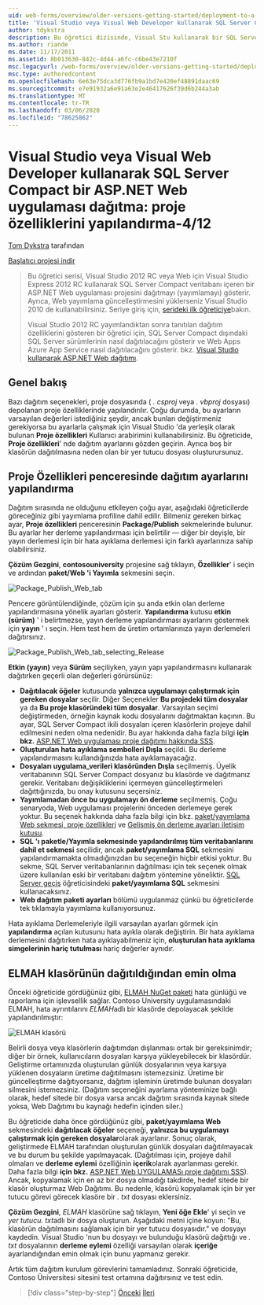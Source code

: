 ```yaml
---
uid: web-forms/overview/older-versions-getting-started/deployment-to-a-hosting-provider/deployment-to-a-hosting-provider-configuring-project-properties-4-of-12
title: 'Visual Studio veya Visual Web Developer kullanarak SQL Server Compact bir ASP.NET Web uygulaması dağıtma: proje özelliklerini yapılandırma-4/12 | Microsoft Docs'
author: tdykstra
description: Bu öğretici dizisinde, Visual Stu kullanarak bir SQL Server Compact veritabanı içeren bir ASP.NET Web uygulaması projesinin nasıl dağıtılacağı (yayımlanacağı) gösterilmektedir.
ms.author: riande
ms.date: 11/17/2011
ms.assetid: 8b013630-842c-4d44-a6fc-c6be43e7210f
msc.legacyurl: /web-forms/overview/older-versions-getting-started/deployment-to-a-hosting-provider/deployment-to-a-hosting-provider-configuring-project-properties-4-of-12
msc.type: authoredcontent
ms.openlocfilehash: 6e63e75dca3d776fb9a1bd7e420ef48891daac69
ms.sourcegitcommit: e7e91932a6e91a63e2e46417626f39d6b244a3ab
ms.translationtype: MT
ms.contentlocale: tr-TR
ms.lasthandoff: 03/06/2020
ms.locfileid: "78625862"
---
```

# <a name="deploying-an-aspnet-web-application-with-sql-server-compact-using-visual-studio-or-visual-web-developer-configuring-project-properties---4-of-12"></a>Visual Studio veya Visual Web Developer kullanarak SQL Server Compact bir ASP.NET Web uygulaması dağıtma: proje özelliklerini yapılandırma-4/12

[Tom Dykstra](https://github.com/tdykstra) tarafından

[Başlatıcı projesi indir](https://code.msdn.microsoft.com/Deploying-an-ASPNET-Web-4e31366b)

> Bu öğretici serisi, Visual Studio 2012 RC veya Web için Visual Studio Express 2012 RC kullanarak SQL Server Compact veritabanı içeren bir ASP.NET Web uygulaması projesini dağıtmayı (yayımlamayı) gösterir. Ayrıca, Web yayımlama güncelleştirmesini yüklerseniz Visual Studio 2010 de kullanabilirsiniz. Seriye giriş için, [serideki ilk öğreticiye](deployment-to-a-hosting-provider-introduction-1-of-12.md)bakın.
> 
> Visual Studio 2012 RC yayımlandıktan sonra tanıtılan dağıtım özelliklerini gösteren bir öğretici için, SQL Server Compact dışındaki SQL Server sürümlerinin nasıl dağıtılacağını gösterir ve Web Apps Azure App Service nasıl dağıtılacağını gösterir. bkz. [Visual Studio kullanarak ASP.NET Web dağıtımı](../../deployment/visual-studio-web-deployment/introduction.md).

## <a name="overview"></a>Genel bakış

Bazı dağıtım seçenekleri, proje dosyasında ( *. csproj* veya *. vbproj* dosyası) depolanan proje özelliklerinde yapılandırılır. Çoğu durumda, bu ayarların varsayılan değerleri istediğiniz şeydir, ancak bunları değiştirmeniz gerekiyorsa bu ayarlarla çalışmak için Visual Studio 'da yerleşik olarak bulunan **Proje özellikleri** Kullanıcı arabirimini kullanabilirsiniz. Bu öğreticide, **Proje özellikleri**' nde dağıtım ayarlarını gözden geçirin. Ayrıca boş bir klasörün dağıtılmasına neden olan bir yer tutucu dosyası oluşturursunuz.

## <a name="configuring-deployment-settings-in-the-project-properties-window"></a>Proje Özellikleri penceresinde dağıtım ayarlarını yapılandırma

Dağıtım sırasında ne olduğunu etkileyen çoğu ayar, aşağıdaki öğreticilerde göreceğiniz gibi yayımlama profiline dahil edilir. Bilmeniz gereken birkaç ayar, **Proje özellikleri** penceresinin **Package/Publish** sekmelerinde bulunur. Bu ayarlar her derleme yapılandırması için belirtilir — diğer bir deyişle, bir yayın derlemesi için bir hata ayıklama derlemesi için farklı ayarlarınıza sahip olabilirsiniz.

**Çözüm Gezgini**, **contosouniversity** projesine sağ tıklayın, **Özellikler**' i seçin ve ardından **paket/Web 'i Yayımla** sekmesini seçin.

![Package_Publish_Web_tab](deployment-to-a-hosting-provider-configuring-project-properties-4-of-12/_static/image1.png)

Pencere görüntülendiğinde, çözüm için şu anda etkin olan derleme yapılandırmasına yönelik ayarları gösterir. **Yapılandırma** kutusu **etkin (sürüm)** ' i belirtmezse, yayın derleme yapılandırması ayarlarını göstermek için **yayın** ' ı seçin. Hem test hem de üretim ortamlarınıza yayın derlemeleri dağıtırsınız.

![Package_Publish_Web_tab_selecting_Release](deployment-to-a-hosting-provider-configuring-project-properties-4-of-12/_static/image2.png)

**Etkin (yayın)** veya **Sürüm** seçiliyken, yayın yapı yapılandırmasını kullanarak dağıtırken geçerli olan değerleri görürsünüz:

- **Dağıtılacak öğeler** kutusunda **yalnızca uygulamayı çalıştırmak için gereken dosyalar** seçilir. Diğer Seçenekler **Bu projedeki tüm dosyalar** ya da **Bu proje klasöründeki tüm dosyalar**. Varsayılan seçimi değiştirmeden, örneğin kaynak kodu dosyalarını dağıtmaktan kaçının. Bu ayar, SQL Server Compact ikili dosyaları içeren klasörlerin projeye dahil edilmesini neden olma nedenidir. Bu ayar hakkında daha fazla bilgi **için bkz.** [ASP.NET Web uygulaması proje dağıtımı hakkında SSS](https://msdn.microsoft.com/library/ee942158.aspx).
- **Oluşturulan hata ayıklama sembolleri Dışla** seçildi. Bu derleme yapılandırmasını kullandığınızda hata ayıklamayacağız.
- **Dosyaları uygulama\_verileri klasöründen Dışla** seçilmemiş. Üyelik veritabanının SQL Server Compact dosyanız bu klasörde ve dağıtmanız gerekir. Veritabanı değişikliklerini içermeyen güncelleştirmeleri dağıttığınızda, bu onay kutusunu seçersiniz.
- **Yayımlamadan önce bu uygulamayı ön derleme** seçilmemiş. Çoğu senaryoda, Web uygulaması projelerini önceden derlemeye gerek yoktur. Bu seçenek hakkında daha fazla bilgi için bkz. [paket/yayımlama Web sekmesi, proje özellikleri](https://msdn.microsoft.com/library/dd410108(v=vs.110).aspx) ve [Gelişmiş ön derleme ayarları iletişim kutusu](https://msdn.microsoft.com/library/hh475319(v=vs.110).aspx).
- **SQL 'ı paketle/Yayımla sekmesinde yapılandırılmış tüm veritabanlarını dahil et sekmesi** seçilidir, ancak **paket/yayımlama SQL** sekmesini yapılandırmamakta olmadığınızdan bu seçeneğin hiçbir etkisi yoktur. Bu sekme, SQL Server veritabanlarının dağıtılması için tek seçenek olmak üzere kullanılan eski bir veritabanı dağıtım yöntemine yöneliktir. [SQL Server geçiş](deployment-to-a-hosting-provider-migrating-to-sql-server-10-of-12.md) öğreticisindeki **paket/yayımlama SQL** sekmesini kullanacaksınız.
- **Web dağıtım paketi ayarları** bölümü uygulanmaz çünkü bu öğreticilerde tek tıklamayla yayımlama kullanıyorsunuz.

Hata ayıklama Derlemeleriyle ilgili varsayılan ayarları görmek için **yapılandırma** açılan kutusunu hata ayıkla olarak değiştirin. Bir hata ayıklama derlemesini dağıtırken hata ayıklayabilmeniz için, **oluşturulan hata ayıklama simgelerinin hariç tutulması** hariç değerler aynıdır.

## <a name="making-sure-that-the-elmah-folder-gets-deployed"></a>ELMAH klasörünün dağıtıldığından emin olma

Önceki öğreticide gördüğünüz gibi, [ELMAH NuGet paketi](http://www.hanselman.com/blog/NuGetPackageOfTheWeek7ELMAHErrorLoggingModulesAndHandlersWithSQLServerCompact.aspx) hata günlüğü ve raporlama için işlevsellik sağlar. Contoso University uygulamasındaki ELMAH, hata ayrıntılarını *ELMAH*adlı bir klasörde depolayacak şekilde yapılandırılmıştır:

![ELMAH klasörü](deployment-to-a-hosting-provider-configuring-project-properties-4-of-12/_static/image3.png)

Belirli dosya veya klasörlerin dağıtımdan dışlanması ortak bir gereksinimdir; diğer bir örnek, kullanıcıların dosyaları karşıya yükleyebilecek bir klasördür. Geliştirme ortamınızda oluşturulan günlük dosyalarının veya karşıya yüklenen dosyaların üretime dağıtılmasını istemezsiniz. Üretime bir güncelleştirme dağıtıyorsanız, dağıtım işleminin üretimde bulunan dosyaları silmesini istemezsiniz. (Dağıtım seçeneğini ayarlama yönteminize bağlı olarak, hedef sitede bir dosya varsa ancak dağıtım sırasında kaynak sitede yoksa, Web Dağıtımı bu kaynağı hedefin içinden siler.)

Bu öğreticide daha önce gördüğünüz gibi, **paket/yayımlama Web** sekmesindeki **dağıtılacak öğeler** seçeneği, **yalnızca bu uygulamayı çalıştırmak için gereken dosyalar**olarak ayarlanır. Sonuç olarak, geliştirmede ELMAH tarafından oluşturulan günlük dosyaları dağıtılmayacak ve bu durum bu şekilde yapılmayacak. (Dağıtılması için, projeye dahil olmaları ve **derleme eylemi** özelliğinin **içerik**olarak ayarlanması gerekir. Daha fazla bilgi **için bkz.** [ASP.NET Web UYGULAMASı proje dağıtımı SSS](https://msdn.microsoft.com/library/ee942158.aspx)). Ancak, kopyalamak için en az bir dosya olmadığı takdirde, hedef sitede bir klasör oluşturmaz Web Dağıtımı. Bu nedenle, klasörü kopyalamak için bir yer tutucu görevi görecek klasöre bir *. txt* dosyası eklersiniz.

**Çözüm Gezgini**, *ELMAH* klasörüne sağ tıklayın, **Yeni öğe Ekle**' yi seçin ve *yer tutucu. txt*adlı bir dosya oluşturun. Aşağıdaki metni içine koyun: "Bu, klasörün dağıtılmasını sağlamak için bir yer tutucu dosyasıdır." ve dosyayı kaydedin. Visual Studio 'nun bu dosyayı ve bulunduğu klasörü dağıttığı ve *. txt* dosyalarının **derleme eylemi** özelliği varsayılan olarak **içeriğe** ayarlandığından emin olmak için bunu yapmanız gerekir.

Artık tüm dağıtım kurulum görevlerini tamamladınız. Sonraki öğreticide, Contoso Üniversitesi sitesini test ortamına dağıtırsınız ve test edin.

> [!div class="step-by-step"]
> [Önceki](deployment-to-a-hosting-provider-web-config-file-transformations-3-of-12.md)
> [İleri](deployment-to-a-hosting-provider-deploying-to-iis-as-a-test-environment-5-of-12.md)

